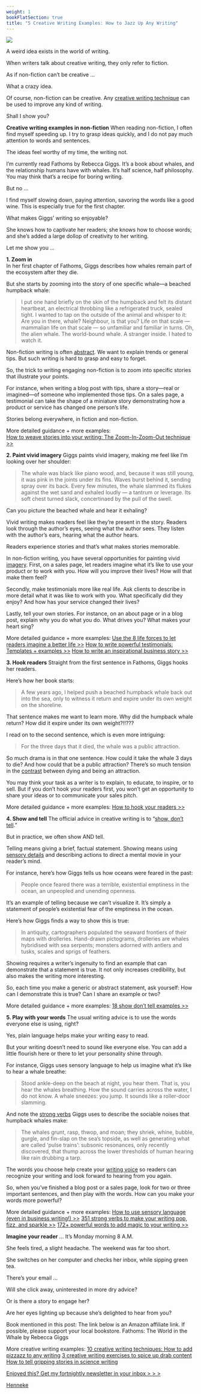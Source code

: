 ```yaml
---
weight: 1
bookFlatSection: true
title: "5 Creative Writing Examples: How to Jazz Up Any Writing"
---
```


![](https://www.enchantingmarketing.com/wp-content/uploads/2022/07/5-creative-writing-examples.jpg)

A weird idea exists in the world of writing.

When writers talk about creative writing, they only refer to fiction.

As if non-fiction can’t be creative …

What a crazy idea.

Of course, non-fiction can be creative. Any [creative writing technique](https://www.enchantingmarketing.com/creative-writing-techniques/) can be used to improve any kind of writing.

Shall I show you?

**Creative writing examples in non-fiction**
When reading non-fiction, I often find myself speeding up. I try to grasp ideas quickly, and I do not pay much attention to words and sentences.

The ideas feel worthy of my time, the writing not.

I’m currently read Fathoms by Rebecca Giggs. It’s a book about whales, and the relationship humans have with whales. It’s half science, half philosophy. You may think that’s a recipe for boring writing.

But no …

I find myself slowing down, paying attention, savoring the words like a good wine. This is especially true for the first chapter.

What makes Giggs’ writing so enjoyable?

She knows how to captivate her readers; she knows how to choose words; and she’s added a large dollop of creativity to her writing.

Let me show you …

**1. Zoom in**  
In her first chapter of Fathoms, Giggs describes how whales remain part of the ecosystem after they die.  

But she starts by zooming into the story of one specific whale—a beached humpback whale:

>I put one hand briefly on the skin of the humpback and felt its distant heartbeat, an electrical throbbing like a refrigerated truck, sealed tight. I wanted to tap on the outside of the animal and whisper to it: Are you in there, whale? Neighbour, is that you? Life on that scale — mammalian life on that scale — so unfamiliar and familiar in turns. Oh, the alien whale. The world-bound whale. A stranger inside. I hated to watch it.

Non-fiction writing is often [abstract](https://www.enchantingmarketing.com/abstract-vs-concrete-language/). We want to explain trends or general tips. But such writing is hard to grasp and easy to forget.

So, the trick to writing engaging non-fiction is to zoom into specific stories that illustrate your points.

For instance, when writing a blog post with tips, share a story—real or imagined—of someone who implemented those tips. On a sales page, a testimonial can take the shape of a miniature story demonstrating how a product or service has changed one person’s life.

Stories belong everywhere, in fiction and non-fiction.

More detailed guidance + more examples:  
[How to weave stories into your writing: The Zoom-In-Zoom-Out technique >>](https://www.enchantingmarketing.com/explanatory-writing/)


**2. Paint vivid imagery**
Giggs paints vivid imagery, making me feel like I’m looking over her shoulder:

>The whale was black like piano wood, and, because it was still young, it was pink in the joints under its fins. Waves burst behind it, sending spray over its back. Every few minutes, the whale slammed its flukes against the wet sand and exhaled loudly — a tantrum or leverage. Its soft chest turned slack, concertinaed by the pull of the swell.

Can you picture the beached whale and hear it exhaling?

Vivid writing makes readers feel like they’re present in the story. Readers look through the author’s eyes, seeing what the author sees. They listen with the author’s ears, hearing what the author hears.

Readers experience stories and that’s what makes stories memorable.

In non-fiction writing, you have several opportunities for painting vivid [imagery](https://www.enchantingmarketing.com/imagery-examples/). First, on a sales page, let readers imagine what it’s like to use your product or to work with you. How will you improve their lives? How will that make them feel?

Secondly, make testimonials more like real life. Ask clients to describe in more detail what it was like to work with you. What specifically did they enjoy? And how has your service changed their lives?

Lastly, tell your own stories. For instance, on an about page or in a blog post, explain why you do what you do. What drives you? What makes your heart sing?

More detailed guidance + more examples:
[Use the 8 life forces to let readers imagine a better life >>]()
[How to write powerful testimonials: Templates + examples >>]()
[How to write an inspirational business story >>]()

**3. Hook readers**
Straight from the first sentence in Fathoms, Giggs hooks her readers.

Here’s how her book starts:

>A few years ago, I helped push a beached humpback whale back out into the sea, only to witness it return and expire under its own weight on the shoreline.

That sentence makes me want to learn more. Why did the humpback whale return? How did it expire under its own weight?!!???

I read on to the second sentence, which is even more intriguing:

>For the three days that it died, the whale was a public attraction.

So much drama is in that one sentence. How could it take the whale 3 days to die? And how could that be a public attraction? There’s so much tension in the [contrast](https://www.enchantingmarketing.com/contrast-in-writing/) between dying and being an attraction.

You may think your task as a writer is to explain, to educate, to inspire, or to sell. But if you don’t hook your readers first, you won’t get an opportunity to share your ideas or to communicate your sales pitch.

More detailed guidance + more examples:
[How to hook your readers >>](https://www.enchantingmarketing.com/explanatory-writing-example/)

**4. Show and tell**
The official advice in creative writing is to “[show, don’t tell](https://www.enchantingmarketing.com/show-dont-tell-storytelling/).”

But in practice, we often show AND tell.

Telling means giving a brief, factual statement. Showing means using [sensory details](https://www.enchantingmarketing.com/sensory-words/) and describing actions to direct a mental movie in your reader’s mind.

For instance, here’s how Giggs tells us how oceans were feared in the past:

>People once feared there was a terrible, existential emptiness in the ocean, an unpeopled and unending openness.

It’s an example of telling because we can’t visualize it. It’s simply a statement of people’s existential fear of the emptiness in the ocean.

Here’s how Giggs finds a way to show this is true:

>In antiquity, cartographers populated the seaward frontiers of their maps with drolleries. Hand-drawn pictograms, drolleries are whales hybridised with sea serpents; monsters adorned with antlers and tusks, scales and sprigs of feathers.

Showing requires a writer’s ingenuity to find an example that can demonstrate that a statement is true. It not only increases credibility, but also makes the writing more interesting.

So, each time you make a generic or abstract statement, ask yourself: How can I demonstrate this is true? Can I share an example or two?

More detailed guidance + more examples:
[18 show don’t tell examples >>](https://www.enchantingmarketing.com/show-dont-tell-storytelling/)

**5. Play with your words**
The usual writing advice is to use the words everyone else is using, right?

Yes, plain language helps make your writing easy to read.

But your writing doesn’t need to sound like everyone else. You can add a little flourish here or there to let your personality shine through.

For instance, Giggs uses sensory language to help us imagine what it’s like to hear a whale breathe:

>Stood ankle-deep on the beach at night, you hear them. That is, you hear the whales breathing. How the sound carries across the water, I do not know. A whale sneezes: you jump. It sounds like a roller-door slamming.

And note the [strong verbs](https://www.enchantingmarketing.com/strong-verbs/) Giggs uses to describe the sociable noises that humpback whales make:

>The whales grunt, rasp, thwop, and moan; they shriek, whine, bubble, gurgle, and fin-slap on the sea’s topside, as well as generating what are called ‘pulse trains’: subsonic resonances, only recently discovered, that thump across the lower thresholds of human hearing like rain drubbing a tarp.

The words you choose help create your [writing voice](https://www.enchantingmarketing.com/how-to-find-your-writing-voice/) so readers can recognize your writing and look forward to hearing from you again.

So, when you’ve finished a blog post or a sales page, look for two or three important sentences, and then play with the words. How can you make your words more powerful?

More detailed guidance + more examples:
[How to use sensory language (even in business writing!) >>](https://www.enchantingmarketing.com/sensory-words/)
[351 strong verbs to make your writing pop, fizz, and sparkle >>](https://www.enchantingmarketing.com/strong-verbs/)
[172+ powerful words to add magic to your writing >>](https://www.enchantingmarketing.com/power-words/)


**Imagine your reader** …
It’s Monday morning 8 A.M.

She feels tired, a slight headache. The weekend was far too short.

She switches on her computer and checks her inbox, while sipping green tea.

There’s your email …

Will she click away, uninterested in more dry advice?

Or is there a story to engage her?

Are her eyes lighting up because she’s delighted to hear from you?

Book mentioned in this post:
The link below is an Amazon affiliate link. If possible, please support your local bookstore.
Fathoms: The World in the Whale by Rebecca Giggs


More creative writing examples:
[10 creative writing techniques: How to add pizzazz to any writing](https://www.enchantingmarketing.com/creative-writing-techniques/)
[3 creative writing exercises to spice up drab content](https://www.enchantingmarketing.com/creative-writing-exercises/)
[How to tell gripping stories in science writing](https://www.enchantingmarketing.com/storytelling-in-science-writing/)

[Enjoyed this? Get my fortnightly newsletter in your inbox > > >](https://www.enchantingmarketing.com/creative-writing-examples/?utm_source=blogupdates&utm_medium=email&utm_campaign=12072022#ck_modal1)


[Henneke](https://www.enchantingmarketing.com/creative-writing-examples/?utm_source=blogupdates&utm_medium=email&utm_campaign=12072022)